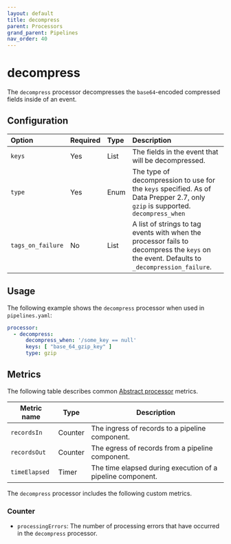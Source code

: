 ```yaml
---
layout: default
title: decompress
parent: Processors
grand_parent: Pipelines
nav_order: 40
---
```


# decompress

The `decompress` processor decompresses the `base64`-encoded compressed fields inside of an event.

## Configuration

Option | Required | Type | Description
:--- | :--- | :--- | :---
`keys` | Yes | List<String> | The fields in the event that will be decompressed.                                                                                          
`type` | Yes | Enum | The type of decompression to use for the `keys` specified. As of Data Prepper 2.7, only `gzip` is supported.                                            `decompress_when` | No | String| A [Data Prepper conditional expression](https://opensearch.org/docs/latest/data-prepper/pipelines/expression-syntax/) to determine which events to run the `decompress` processor. 
`tags_on_failure` | No | List<String> | A list of strings to tag events with when the processor fails to decompress the `keys` on the event. Defaults to `_decompression_failure`.                               

## Usage

The following example shows the `decompress` processor when used in `pipelines.yaml`:

```yaml
processor:
  - decompress:
      decompress_when: '/some_key == null'
      keys: [ "base_64_gzip_key" ]
      type: gzip
```

## Metrics 

The following table describes common [Abstract processor](https://github.com/opensearch-project/data-prepper/blob/main/data-prepper-api/src/main/java/org/opensearch/dataprepper/model/processor/AbstractProcessor.java) metrics.

| Metric name | Type | Description |
| ------------- | ---- | -----------|
| `recordsIn` | Counter | The ingress of records to a pipeline component. |
| `recordsOut` | Counter | The egress of records from a pipeline component. |
| `timeElapsed` | Timer | The time elapsed during execution of a pipeline component. |

The `decompress` processor includes the following custom metrics.

### Counter

* `processingErrors`: The number of processing errors that have occurred in the `decompress` processor.

